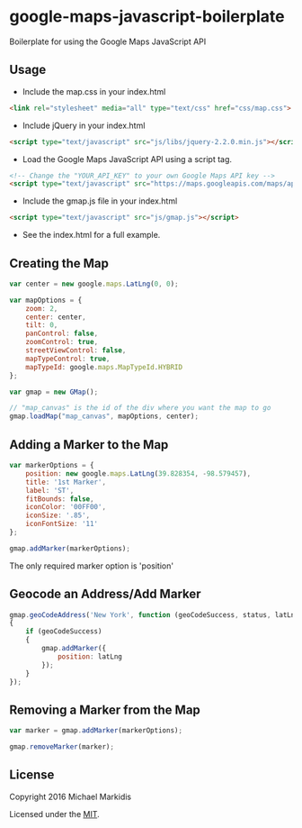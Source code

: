 google-maps-javascript-boilerplate
==================================
Boilerplate for using the Google Maps JavaScript API

Usage
-----
- Include the map.css in your index.html
```html
<link rel="stylesheet" media="all" type="text/css" href="css/map.css">
```

- Include jQuery in your index.html
```html
<script type="text/javascript" src="js/libs/jquery-2.2.0.min.js"></script>
```

- Load the Google Maps JavaScript API using a script tag.
```html
<!-- Change the "YOUR_API_KEY" to your own Google Maps API key -->
<script type="text/javascript" src="https://maps.googleapis.com/maps/api/js?key=YOUR_API_KEY"></script>
```

- Include the gmap.js file in your index.html
```html
<script type="text/javascript" src="js/gmap.js"></script>
```

- See the index.html for a full example.

Creating the Map
----------------
```javascript
var center = new google.maps.LatLng(0, 0);

var mapOptions = {
	zoom: 2,
	center: center,
	tilt: 0,
	panControl: false,
	zoomControl: true,
	streetViewControl: false,
	mapTypeControl: true,
	mapTypeId: google.maps.MapTypeId.HYBRID
};

var gmap = new GMap();

// "map_canvas" is the id of the div where you want the map to go
gmap.loadMap("map_canvas", mapOptions, center);
```

Adding a Marker to the Map
--------------------------
```javascript
var markerOptions = {
	position: new google.maps.LatLng(39.828354, -98.579457),
	title: '1st Marker',
	label: 'ST',
	fitBounds: false,
	iconColor: '00FF00',
	iconSize: '.85',
	iconFontSize: '11'
};

gmap.addMarker(markerOptions);
```

The only required marker option is 'position'

Geocode an Address/Add Marker
-----------------------------
```javascript
gmap.geoCodeAddress('New York', function (geoCodeSuccess, status, latLng)
{
	if (geoCodeSuccess)
	{
		gmap.addMarker({
			position: latLng
		});
	}
});
```

Removing a Marker from the Map
------------------------------
```javascript
var marker = gmap.addMarker(markerOptions);

gmap.removeMarker(marker);
```

License
-------
Copyright 2016 Michael Markidis

Licensed under the [MIT][mitlicense].

[mitlicense]: MIT-LICENSE.txt
